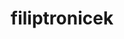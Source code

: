 ---
title: filiptronicek
github: https://github.com/filiptronicek
mode: dark
transition: 3s
archetype:
  - Little Bit of Everything
---